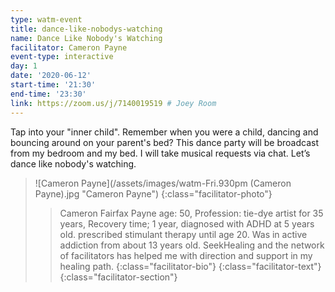 ```yaml
---
type: watm-event
title: dance-like-nobodys-watching
name: Dance Like Nobody's Watching
facilitator: Cameron Payne
event-type: interactive
day: 1
date: '2020-06-12'
start-time: '21:30'
end-time: '23:30'
link: https://zoom.us/j/7140019519 # Joey Room
---
```


Tap into your "inner child". Remember when you were a child, dancing and bouncing around on your parent's bed? This dance party will be broadcast from my bedroom and my bed. I will take musical requests via chat. Let’s dance like nobody's watching.

> ![Cameron Payne](/assets/images/watm-Fri.930pm (Cameron Payne).jpg "Cameron Payne")
> {:class="facilitator-photo"}
>
> > Cameron Fairfax Payne age: 50, Profession: tie-dye artist for 35 years, Recovery time; 1 year, diagnosed with ADHD at 5 years old. prescribed stimulant therapy until age 20. Was in active addiction from about 13 years old. SeekHealing and the network of facilitators has helped me with direction and support in my healing path.
> > {:class="facilitator-bio"}
> {:class="facilitator-text"}
{:class="facilitator-section"}
